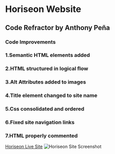 # Horiseon Website
## Code Refractor by Anthony Peña

### Code Improvements
### 1.Semantic HTML elements added
### 2.HTML structured in logical flow
### 3.Alt Attributes added to images
### 4.Title element changed to site name
### 5.Css consolidated and ordered
### 6.Fixed site navigation links
### 7.HTML properly commented

[Horiseon Live Site](https://anthonypena97.github.io/pena-horiseon/)
![Horiseon Site Screenshot](./assets/images/pena-horiseon-screenshot.png)